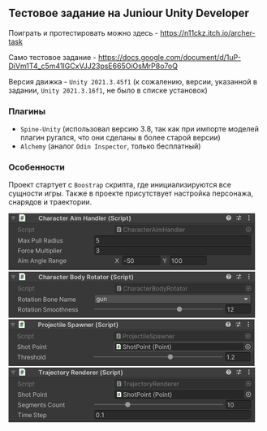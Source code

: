 ## Тестовое задание на Juniour Unity Developer

Поиграть и протестировать можно здесь - https://n11ckz.itch.io/archer-task

Само тестовое задание - https://docs.google.com/document/d/1uP-DiVm1T4_c5m41IGCxVJJ23psE665OiOsMrP8o7oQ

Версия движка - `Unity 2021.3.45f1` (к сожалению, версии, указанной в задании, `Unity 2021.3.16f1`, не было в списке установок)
### Плагины

- `Spine-Unity` (использовал версию 3.8, так как при импорте моделей плагин ругался, что они сделаны в более старой версии)
- `Alchemy` (аналог `Odin Inspector`, только бесплатный)
### Особенности

Проект стартует с `Boostrap` скрипта, где инициализируются все сущности игры. Также в проекте присутствует настройка персонажа, снарядов и траектории.

![Иллюстрация к проекту](https://github.com/n11ckz/archer-task/blob/main/Images/Image_1.png)
![Иллюстрация к проекту](https://github.com/n11ckz/archer-task/blob/main/Images/Image_2.png)
![Иллюстрация к проекту](https://github.com/n11ckz/archer-task/blob/main/Images/Image_3.png)
![Иллюстрация к проекту](https://github.com/n11ckz/archer-task/blob/main/Images/Image_4.png)
